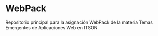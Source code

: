 # WebPack
Repositorio principal para la asignación WebPack de la materia Temas Emergentes de Aplicaciones Web en ITSON.
